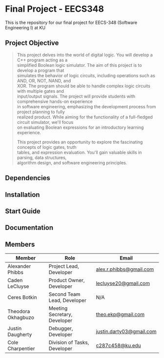 # Final Project - EECS348  

This is the repository for our final project for EECS-348 (Software Engineering I) at KU

## Project Objective  

> This project delves into the world of digital logic. You will develop a C++ program acting as a    
> simplified Boolean logic simulator. The aim of this project is to develop a program that    
> simulates the behavior of logic circuits, including operations such as AND, OR, NOT, NAND, and    
> XOR. The program should be able to handle complex logic circuits with multiple gates and   
> input/output signals. The project will provide students with comprehensive hands-on experience   
> in software engineering, emphasizing the development process from project planning to fully   
> realized product. While aiming for the functionality of a full-fledged circuit simulator, we'll focus   
> on evaluating Boolean expressions for an introductory learning experience.   
> 
> This project provides an opportunity to explore the fascinating concepts of logic gates, truth   
> tables, and expression evaluation. You'll gain valuable skills in parsing, data structures,   
> algorithm design, and software engineering principles.   

## Dependencies   

## Installation   

## Start Guide   

## Documentation   

## Members     

| Member           | Role                         | Email                   |
| ---------------- | ---------------------------- | ----------------------- |
| Alexander Phibbs | Project Lead, Developer      | alex.r.phibbs@gmail.com |
| Caden LeCluyse   | Product Owner, Developer     | lecluyse20@gmail.com    |
| Ceres Botkin     | Second Team Lead, Developer  | N/A                     | 
| Theodora Okhagbuzo | Meeting Secretary, Developer | theo.ekp@gmail.com    |
| Justin Daugherty | Debugger, Developer          | justin.darty03@gmail.com |
| Cole Charpentier | Division of Tasks, Developer | c287c458@ku.edu         |
